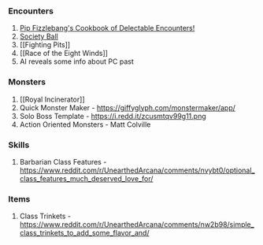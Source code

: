 ### Encounters
1. [Pip Fizzlebang's Cookbook of Delectable Encounters!](https://homebrewery.naturalcrit.com/share/1BX2H9F01s64KC4LpaV3qm-sfv-5RQvz2Xx0H-uouOZ1r) 
2. [Society Ball](https://www.reddit.com/r/DMAcademy/comments/lsut3r/society_ball_ideas/)
3. [[Fighting Pits]]
4. [[Race of the Eight Winds]]
5. AI reveals some info about PC past

### Monsters
1. [[Royal Incinerator]]
2. Quick Monster Maker - https://giffyglyph.com/monstermaker/app/
3. Solo Boss Template - https://i.redd.it/zcusmtqv99g11.png
4. Action Oriented Monsters - Matt Colville

### Skills
1. Barbarian Class Features - https://www.reddit.com/r/UnearthedArcana/comments/nvybt0/optional_class_features_much_deserved_love_for/

### Items
1. Class Trinkets - https://www.reddit.com/r/UnearthedArcana/comments/nw2b98/simple_class_trinkets_to_add_some_flavor_and/